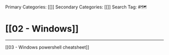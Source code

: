 Primary Categories: [[]] 
Secondary Categories: [[]] 
Search Tag: #🗺  

# [[02 - Windows]]  
***

[[03 - Windows powershell cheatsheet]]

